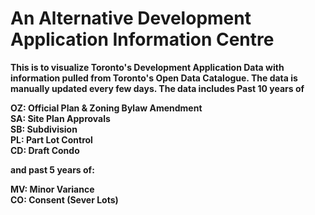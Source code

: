 # <b>An Alternative Development Application Information Centre

This is to visualize Toronto's Development Application Data with information pulled from Toronto's Open Data Catalogue. The data is manually updated every few days. The data includes Past 10 years of <br>

<b>OZ: Official Plan & Zoning Bylaw Amendment <br>
<b>SA: Site Plan Approvals <br>
<b>SB: Subdivision <br>
<b>PL: Part Lot Control <br>
<b>CD: Draft Condo <br>

and past 5 years of: <br>

<b>MV: Minor Variance <br>
<b>CO: Consent (Sever Lots)